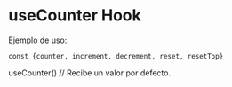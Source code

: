 # useCounter Hook

Ejemplo de uso:

```
const {counter, increment, decrement, reset, resetTop}
```

useCounter() // Recibe un valor por defecto.